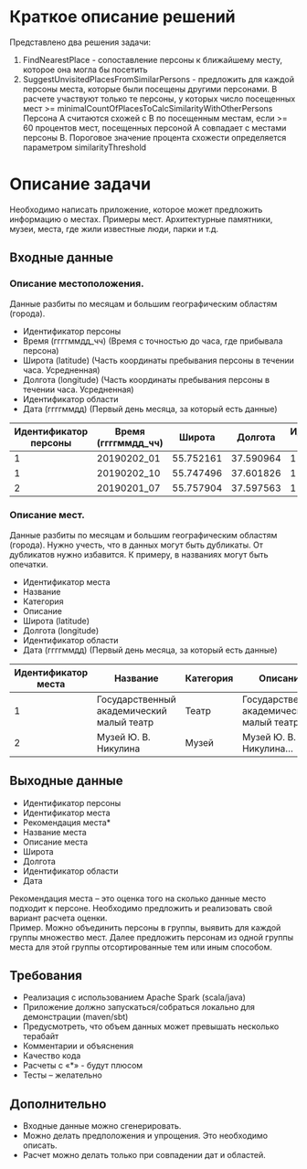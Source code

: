 # Краткое описание решений
Представлено два решения задачи:
1) FindNearestPlace - сопоставление персоны к ближайшему месту, которое она могла бы посетить
2) SuggestUnvisitedPlacesFromSimilarPersons - предложить для каждой персоны места, которые были посещены другими персонами.
В расчете участвуют только те персоны, у которых число посещенных мест >= minimalCountOfPlacesToCalcSimilarityWithOtherPersons
Персона А считаются схожей с В по посещенным местам, если >= 60 процентов мест, посещенных персоной А совпадает с местами персоны В.
Пороговое значение процента схожести определяется параметром similarityThreshold

# Описание задачи
Необходимо написать приложение, которое может предложить информацию о местах. Примеры мест. Архитектурные памятники, музеи, места, где жили известные люди, парки и т.д. 
## Входные данные
### Описание местоположения. 
Данные разбиты по месяцам и большим географическим областям (города).
* Идентификатор персоны
* Время (ггггммдд_чч) (Время с точностью до часа, где прибывала персона)
* Широта (latitude) (Часть координаты пребывания персоны в течении часа. Усредненная)
* Долгота (longitude) (Часть координаты пребывания персоны в течении часа. Усредненная)
* Идентификатор области
* Дата (ггггммдд) (Первый день месяца, за который есть данные)

| Идентификатор персоны | Время (ггггммдд_чч) | Широта | Долгота | Идентификатор области | Дата |
| --- | --- | --- | --- | --- | --- |
| 1 | 20190202_01 | 55.752161 | 37.590964 | 1 | 20190201 |
| 1 | 20190202_10 | 55.747496 | 37.601826 | 1 | 20190201 |
| 2 | 20190201_07 | 55.757904 | 37.597563 | 1 | 20190201 |
### Описание мест. 
Данные разбиты по месяцам и большим географическим областям (города). 
Нужно учесть, что в данных могут быть дубликаты. От дубликатов нужно избавится. К примеру, в названиях могут быть опечатки.
* Идентификатор места
* Название
* Категория
* Описание
* Широта (latitude)
* Долгота (longitude)
* Идентификатор области
* Дата (ггггммдд) (Первый день месяца, за который есть данные)

| Идентификатор места | Название | Категория | Описание | Широта | Долгота | Идентификатор области | Дата |
| --- | --- | --- | --- | --- | --- | --- | --- |
| 1 | Государственный академический малый театр | Театр | Государственный академический малый театр… | 55.760176 | 37.619699 | 1 | 20190201 |
| 2 | Музей Ю. В. Никулина | Музей | Музей Ю. В. Никулина… | 55.757666 | 37.634706 | 1 | 20190201 |
## Выходные данные
* Идентификатор персоны
* Идентификатор места
* Рекомендация места*
* Название места
* Описание места
* Широта
* Долгота
* Идентификатор области
* Дата

Рекомендация места – это оценка того на сколько данные место подходит к персоне. Необходимо предложить и реализовать свой вариант расчета оценки.  
Пример. Можно объединить персоны в группы, выявить для каждой группы множество мест. Далее предложить персонам из одной группы места для этой группы отсортированные тем или иным способом.
## Требования
* Реализация с использованием Apache Spark (scala/java)
* Приложение должно запускаться/собраться локально для демонстрации (maven/sbt)
* Предусмотреть, что объем данных может превышать несколько терабайт
* Комментарии и объяснения
* Качество кода
* Расчеты с «*» - будут плюсом
* Тесты – желательно
## Дополнительно
* Входные данные можно сгенерировать.
* Можно делать предположения и упрощения. Это необходимо описать.
* Расчет можно делать только при совпадении дат и областей.
